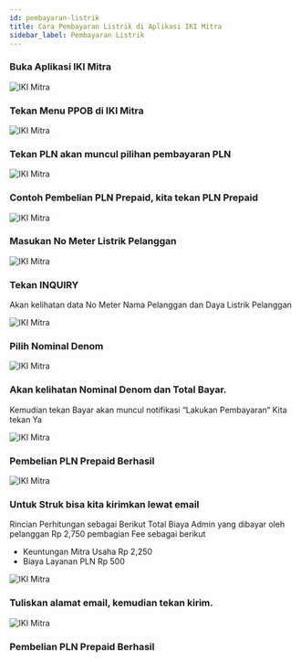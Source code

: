 ```yaml
---
id: pembayaran-listrik
title: Cara Pembayaran Listrik di Aplikasi IKI Mitra
sidebar_label: Pembayaran Listrik
---
```

### Buka Aplikasi IKI Mitra

![IKI Mitra](assets/09-home.png)

### Tekan Menu PPOB di IKI Mitra

![IKI Mitra](assets/09-ppob.png)

### Tekan PLN akan muncul pilihan pembayaran  PLN

![IKI Mitra](assets/09-pln.png)

### Contoh Pembelian PLN Prepaid, kita tekan PLN Prepaid

![IKI Mitra](assets/09-prepaid.png)

### Masukan No Meter Listrik  Pelanggan

![IKI Mitra](assets/09-idpel.png)

### Tekan INQUIRY
Akan kelihatan data No Meter  Nama Pelanggan dan Daya Listrik Pelanggan

![IKI Mitra](assets/09-inquiry.png)

### Pilih Nominal Denom 

![IKI Mitra](assets/09-denom.png)

### Akan kelihatan Nominal Denom dan Total Bayar.
Kemudian tekan Bayar akan muncul notifikasi  “Lakukan Pembayaran“ Kita tekan Ya

![IKI Mitra](assets/09-bayar.png)

### Pembelian PLN Prepaid Berhasil
 
![IKI Mitra](assets/09-berhasil.png)

### Untuk Struk bisa kita kirimkan lewat email 
Rincian Perhitungan sebagai Berikut 
Total Biaya Admin yang dibayar oleh pelanggan Rp 2,750 pembagian Fee sebagai berikut
- Keuntungan Mitra Usaha Rp 2,250
- Biaya Layanan PLN  Rp 500

![IKI Mitra](assets/09-email.png)

### Tuliskan alamat email,  kemudian tekan kirim.

![IKI Mitra](assets/09-email-kirim.png)

### Pembelian PLN Prepaid Berhasil

<script>
    setTimeout(()=>{
        let list = ['fixedHeaderContainer'];
        for (var itemClassName of list) {
            var item = document.getElementsByClassName(itemClassName)[0]
            item.parentNode.removeChild(item)
        }
        document.getElementsByClassName('navPusher')[0].style.paddingTop = 0;
    }, 0)
</script>